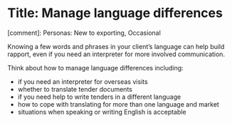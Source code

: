 # Title: Manage language differences
[comment]: Personas: New to exporting, Occasional

Knowing a few words and phrases in your client&rsquo;s language can help build rapport, even if you need an interpreter for more involved communication.

Think about how to manage language differences including:

- if you need an interpreter for overseas visits
- whether to translate tender documents
- if you need help to write tenders in a different language
- how to cope with translating for more than one language and market
- situations when speaking or writing English is acceptable
